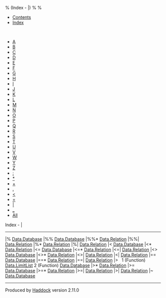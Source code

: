 % (Index - |)
% 
% 

-   [Contents](index.html)
-   [Index](doc-index.html)

 

-   [A](doc-index-A.html)
-   [B](doc-index-B.html)
-   [C](doc-index-C.html)
-   [D](doc-index-D.html)
-   [E](doc-index-E.html)
-   [F](doc-index-F.html)
-   [G](doc-index-G.html)
-   [H](doc-index-H.html)
-   [I](doc-index-I.html)
-   [J](doc-index-J.html)
-   [K](doc-index-K.html)
-   [L](doc-index-L.html)
-   [M](doc-index-M.html)
-   [N](doc-index-N.html)
-   [O](doc-index-O.html)
-   [P](doc-index-P.html)
-   [Q](doc-index-Q.html)
-   [R](doc-index-R.html)
-   [S](doc-index-S.html)
-   [T](doc-index-T.html)
-   [U](doc-index-U.html)
-   [V](doc-index-V.html)
-   [W](doc-index-W.html)
-   [Y](doc-index-Y.html)
-   [Z](doc-index-Z.html)
-   [:](doc-index-58.html)
-   [\*](doc-index-42.html)
-   [+](doc-index-43.html)
-   [.](doc-index-46.html)
-   [\<](doc-index-60.html)
-   [=](doc-index-61.html)
-   [|](doc-index-124.html)
-   [\_](doc-index-95.html)
-   [All](doc-index-All.html)

Index - |

  -------------- ----------------------------------------------------------
  |%             [Data.Database](Data-Database.html#v:-124--37-)
  |%%            [Data.Database](Data-Database.html#v:-124--37--37-)
  |%%\*          [Data.Relation](Data-Relation.html#v:-124--37--37--42-)
  |%%|           [Data.Relation](Data-Relation.html#v:-124--37--37--124-)
  |%\*           [Data.Relation](Data-Relation.html#v:-124--37--42-)
  |%|            [Data.Relation](Data-Relation.html#v:-124--37--124-)
  |\<            [Data.Database](Data-Database.html#v:-124--60-)
  |\<\*          [Data.Relation](Data-Relation.html#v:-124--60--42-)
  |\<=           [Data.Database](Data-Database.html#v:-124--60--61-)
  |\<=\*         [Data.Relation](Data-Relation.html#v:-124--60--61--42-)
  |\<=|          [Data.Relation](Data-Relation.html#v:-124--60--61--124-)
  |\<\>          [Data.Database](Data-Database.html#v:-124--60--62-)
  |\<\>\*        [Data.Relation](Data-Relation.html#v:-124--60--62--42-)
  |\<\>|         [Data.Relation](Data-Relation.html#v:-124--60--62--124-)
  |\<|           [Data.Relation](Data-Relation.html#v:-124--60--124-)
  |==            [Data.Database](Data-Database.html#v:-124--61--61-)
  |==\*          [Data.Relation](Data-Relation.html#v:-124--61--61--42-)
  |==|           [Data.Relation](Data-Relation.html#v:-124--61--61--124-)
  |\>             
  1 (Function)   [Data.LimitList](Data-LimitList.html#v:-124--62-)
  2 (Function)   [Data.Database](Data-Database.html#v:-124--62-)
  |\>\*          [Data.Relation](Data-Relation.html#v:-124--62--42-)
  |\>=           [Data.Database](Data-Database.html#v:-124--62--61-)
  |\>=\*         [Data.Relation](Data-Relation.html#v:-124--62--61--42-)
  |\>=|          [Data.Relation](Data-Relation.html#v:-124--62--61--124-)
  |\>|           [Data.Relation](Data-Relation.html#v:-124--62--124-)
  |\~            [Data.Database](Data-Database.html#v:-124--126-)
  -------------- ----------------------------------------------------------

Produced by [Haddock](http://www.haskell.org/haddock/) version 2.11.0
